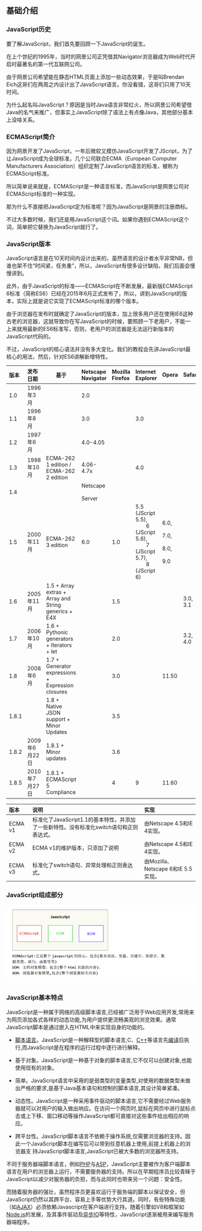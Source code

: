 ## 基础介绍

### JavaScript历史

要了解JavaScript，我们首先要回顾一下JavaScript的诞生。

在上个世纪的1995年，当时的网景公司正凭借其Navigator浏览器成为Web时代开启时最著名的第一代互联网公司。

由于网景公司希望能在静态HTML页面上添加一些动态效果，于是叫Brendan Eich这哥们在两周之内设计出了JavaScript语言。你没看错，这哥们只用了10天时间。

为什么起名叫JavaScript？原因是当时Java语言非常红火，所以网景公司希望借Java的名气来推广，但事实上JavaScript除了语法上有点像Java，其他部分基本上没啥关系。

### ECMAScript简介

因为网景开发了JavaScript，一年后微软又模仿JavaScript开发了JScript，为了让JavaScript成为全球标准，几个公司联合ECMA（European Computer Manufacturers Association）组织定制了JavaScript语言的标准，被称为ECMAScript标准。

所以简单说来就是，ECMAScript是一种语言标准，而JavaScript是网景公司对ECMAScript标准的一种实现。

那为什么不直接把JavaScript定为标准呢？因为JavaScript是网景的注册商标。

不过大多数时候，我们还是用JavaScript这个词。如果你遇到ECMAScript这个词，简单把它替换为JavaScript就行了。

### JavaScript版本

JavaScript语言是在10天时间内设计出来的，虽然语言的设计者水平非常NB，但谁也架不住“时间紧，任务重”，所以，JavaScript有很多设计缺陷，我们后面会慢慢讲到。

此外，由于JavaScript的标准——ECMAScript在不断发展，最新版ECMAScript 6标准（简称ES6）已经在2015年6月正式发布了，所以，讲到JavaScript的版本，实际上就是说它实现了ECMAScript标准的哪个版本。

由于浏览器在发布时就确定了JavaScript的版本，加上很多用户还在使用IE6这种古老的浏览器，这就导致你在写JavaScript的时候，要照顾一下老用户，不能一上来就用最新的ES6标准写，否则，老用户的浏览器是无法运行新版本的JavaScript代码的。

不过，JavaScript的核心语法并没有多大变化。我们的教程会先讲JavaScript最核心的用法，然后，针对ES6讲解新增特性。

| 版本  | 发布日期      | 基于                                                 | Netscape Navigator  | Mozilla Firefox | Internet Explorer                                            | Opera                          | Safari   | Google Chrome |
| :---- | :------------ | ---------------------------------------------------- | :------------------ | :-------------- | :----------------------------------------------------------- | :----------------------------- | :------- | :------------ |
| 1.0   | 1996年3月     |                                                      | 2.0                 |                 |                                                              |                                |          |               |
| 1.1   | 1996年8月     |                                                      | 3.0                 |                 | 3.0                                                          |                                |          |               |
| 1.2   | 1997年6月     |                                                      | 4.0-4.05            |                 |                                                              |                                |          |               |
| 1.3   | 1998年10月    | ECMA-262 1 edition / ECMA-262 2 edition              | 4.06-4.7x           |                 | 4.0                                                          |                                |          |               |
| 1.4   |               |                                                      | Netscape 　　Server |                 |                                                              |                                |          |               |
| 1.5   | 2000年11月    | ECMA-262 3 edition                                   | 6.0                 | 1.0             | 5.5 (JScript 5.5), 　　6 (JScript 5.6), 　　7 (JScript 5.7), 　　8 (JScript 6) | 6.0, 　　7.0, 　　8.0, 　　9.0 |          |               |
| 1.6   | 2005年11月    | 1.5 + Array extras + Array and String generics + E4X |                     | 1.5             |                                                              |                                | 3.0, 3.1 |               |
| 1.7   | 2006年10月    | 1.6 + Pythonic generators + Iterators + let          |                     | 2.0             |                                                              |                                | 3.2, 4.0 | 1.0           |
| 1.8   | 2008年6月     | 1.7 + Generator expressions + Expression closures    |                     | 3.0             |                                                              | 11.50                          |          |               |
| 1.8.1 |               | 1.8 + Native JSON support + Minor Updates            |                     | 3.5             |                                                              |                                |          |               |
| 1.8.2 | 2009年6月22日 | 1.8.1 + Minor updates                                |                     | 3.6             |                                                              |                                |          |               |
| 1.8.5 | 2010年7月27日 | 1.8.1 + ECMAScript 5 Compliance                      |                     | 4               | 9                                                            | 11.60                          |          |               |

| 版本    | 说明                                                         | 实现                                |
| :------ | :----------------------------------------------------------- | :---------------------------------- |
| ECMA v1 | 标准化了JavaScript1.1的基本特性，并添加了一些新特性。没有标准化switch语句和正则表达式。 | 由Netscape 4.5和IE 4实现。          |
| ECMA v2 | ECMA v1的维护版本，只添加了说明                              | 由Netscape 4.5和IE 4实现。          |
| ECMA v3 | 标准化了switch语句、异常处理和正则表达式。                   | 由Mozilla、Netscape 6和IE 5.5实现。 |

### JavaScript组成部分

![1590491127760](images/1590491127760.png)

### JavaScript基本特点

JavaScript是一种属于网络的高级脚本语言,已经被广泛用于Web应用开发,常用来为网页添加各式各样的动态功能,为用户提供更流畅美观的浏览效果。通常JavaScript脚本是通过嵌入在HTML中来实现自身的功能的。

- [脚本语言](https://baike.baidu.com/item/脚本语言)。JavaScript是一种解释型的脚本语言,C、[C++](https://baike.baidu.com/item/C%2B%2B)等语言先[编译](https://baike.baidu.com/item/编译)后执行,而JavaScript是在程序的运行过程中逐行进行解释。

- 基于对象。JavaScript是一种基于对象的脚本语言,它不仅可以创建对象,也能使用现有的对象。
- 简单。JavaScript语言中采用的是弱类型的变量类型,对使用的数据类型未做出严格的要求,是基于Java基本语句和控制的脚本语言,其设计简单紧凑。
- 动态性。JavaScript是一种采用事件驱动的脚本语言,它不需要经过Web服务器就可以对用户的输入做出响应。在访问一个网页时,鼠标在网页中进行鼠标点击或上下移、窗口移动等操作JavaScript都可直接对这些事件给出相应的响应。
- 跨平台性。JavaScript脚本语言不依赖于操作系统,仅需要浏览器的支持。因此一个JavaScript脚本在编写后可以带到任意机器上使用,前提上机器上的浏览器支 持JavaScript脚本语言,JavaScript已被大多数的浏览器所支持。

不同于服务器端脚本语言，例如[PHP](https://baike.baidu.com/item/PHP/9337)与[ASP](https://baike.baidu.com/item/ASP/128906)，JavaScript主要被作为客户端脚本语言在用户的浏览器上运行，不需要服务器的支持。所以在早期程序员比较青睐于JavaScript以减少对服务器的负担，而与此同时也带来另一个问题：安全性。

而随着服务器的强壮，虽然程序员更喜欢运行于服务端的脚本以保证安全，但JavaScript仍然以其跨平台、容易上手等优势大行其道。同时，有些特殊功能（如[AJAX](https://baike.baidu.com/item/AJAX/8425)）必须依赖Javascript在客户端进行支持。随着引擎如V8和框架如[Node.js](https://baike.baidu.com/item/Node.js)的发展，及其事件驱动及[异步IO](https://baike.baidu.com/item/异步IO)等特性，JavaScript逐渐被用来编写服务器端程序。